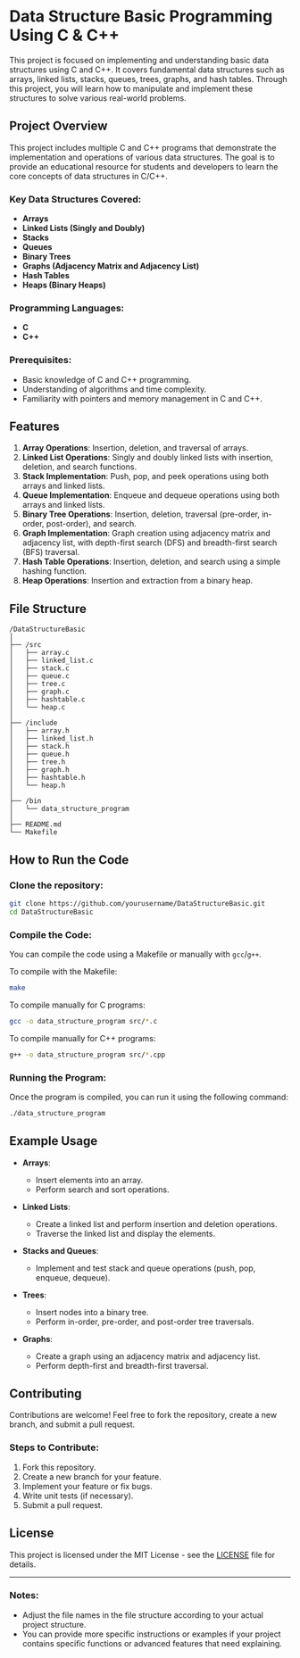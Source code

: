 # Data Structure Basic Programming Using C & C++

This project is focused on implementing and understanding basic data structures using C and C++. It covers fundamental data structures such as arrays, linked lists, stacks, queues, trees, graphs, and hash tables. Through this project, you will learn how to manipulate and implement these structures to solve various real-world problems.

## Project Overview

This project includes multiple C and C++ programs that demonstrate the implementation and operations of various data structures. The goal is to provide an educational resource for students and developers to learn the core concepts of data structures in C/C++.

### Key Data Structures Covered:
- **Arrays**
- **Linked Lists (Singly and Doubly)**
- **Stacks**
- **Queues**
- **Binary Trees**
- **Graphs (Adjacency Matrix and Adjacency List)**
- **Hash Tables**
- **Heaps (Binary Heaps)**

### Programming Languages:
- **C**
- **C++**

### Prerequisites:
- Basic knowledge of C and C++ programming.
- Understanding of algorithms and time complexity.
- Familiarity with pointers and memory management in C and C++.

## Features

1. **Array Operations**: Insertion, deletion, and traversal of arrays.
2. **Linked List Operations**: Singly and doubly linked lists with insertion, deletion, and search functions.
3. **Stack Implementation**: Push, pop, and peek operations using both arrays and linked lists.
4. **Queue Implementation**: Enqueue and dequeue operations using both arrays and linked lists.
5. **Binary Tree Operations**: Insertion, deletion, traversal (pre-order, in-order, post-order), and search.
6. **Graph Implementation**: Graph creation using adjacency matrix and adjacency list, with depth-first search (DFS) and breadth-first search (BFS) traversal.
7. **Hash Table Operations**: Insertion, deletion, and search using a simple hashing function.
8. **Heap Operations**: Insertion and extraction from a binary heap.

## File Structure

```
/DataStructureBasic
│
├── /src
│   ├── array.c
│   ├── linked_list.c
│   ├── stack.c
│   ├── queue.c
│   ├── tree.c
│   ├── graph.c
│   ├── hashtable.c
│   └── heap.c
│
├── /include
│   ├── array.h
│   ├── linked_list.h
│   ├── stack.h
│   ├── queue.h
│   ├── tree.h
│   ├── graph.h
│   ├── hashtable.h
│   └── heap.h
│
├── /bin
│   └── data_structure_program
│
├── README.md
└── Makefile
```

## How to Run the Code

### Clone the repository:
```bash
git clone https://github.com/yourusername/DataStructureBasic.git
cd DataStructureBasic
```

### Compile the Code:
You can compile the code using a Makefile or manually with `gcc`/`g++`.

To compile with the Makefile:
```bash
make
```

To compile manually for C programs:
```bash
gcc -o data_structure_program src/*.c
```

To compile manually for C++ programs:
```bash
g++ -o data_structure_program src/*.cpp
```

### Running the Program:
Once the program is compiled, you can run it using the following command:

```bash
./data_structure_program
```

## Example Usage

- **Arrays**:
  - Insert elements into an array.
  - Perform search and sort operations.

- **Linked Lists**:
  - Create a linked list and perform insertion and deletion operations.
  - Traverse the linked list and display the elements.

- **Stacks and Queues**:
  - Implement and test stack and queue operations (push, pop, enqueue, dequeue).

- **Trees**:
  - Insert nodes into a binary tree.
  - Perform in-order, pre-order, and post-order tree traversals.

- **Graphs**:
  - Create a graph using an adjacency matrix and adjacency list.
  - Perform depth-first and breadth-first traversal.

## Contributing

Contributions are welcome! Feel free to fork the repository, create a new branch, and submit a pull request.

### Steps to Contribute:
1. Fork this repository.
2. Create a new branch for your feature.
3. Implement your feature or fix bugs.
4. Write unit tests (if necessary).
5. Submit a pull request.

## License

This project is licensed under the MIT License - see the [LICENSE](LICENSE) file for details.

---

### Notes:
- Adjust the file names in the file structure according to your actual project structure.
- You can provide more specific instructions or examples if your project contains specific functions or advanced features that need explaining.

